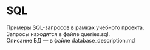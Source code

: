 # SQL
Примеры SQL-запросов в рамках учебного проекта.<br/>
Запросы находятся в файле queries.sql.<br/>
Описание БД — в файле database_description.md<br/>

